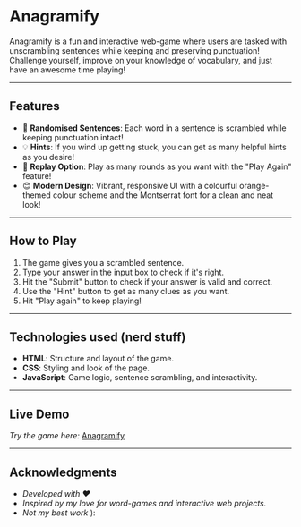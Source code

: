 # **Anagramify**

Anagramify is a fun and interactive web-game where users are tasked with unscrambling sentences while keeping and preserving punctuation! Challenge yourself, improve on your knowledge of vocabulary, and just have an awesome time playing!

---

## **Features**
- 🎲 **Randomised Sentences**: Each word in a sentence is scrambled while keeping punctuation intact!
- 💡 **Hints**: If you wind up getting stuck, you can get as many helpful hints as you desire!
- 🔄 **Replay Option**: Play as many rounds as you want with the "Play Again" feature!
- 😊 **Modern Design**: Vibrant, responsive UI with a colourful orange-themed colour scheme and the Montserrat font for a clean and neat look!

---

## **How to Play**
1. The game gives you a scrambled sentence.
2. Type your answer in the input box to check if it's right.
3. Hit the "Submit" button to check if your answer is valid and correct.
4. Use the "Hint" button to get as many clues as you want.
5. Hit "Play again" to keep playing!

---

## **Technologies used (nerd stuff)**
- **HTML**: Structure and layout of the game.
- **CSS**: Styling and look of the page.
- **JavaScript**: Game logic, sentence scrambling, and interactivity.

---

## **Live Demo**
*Try the game here:* [Anagramify](https://anagramifygame.vercel.app/)

---

## **Acknowledgments**
- *Developed with ❤*
- *Inspired by my love for word-games and interactive web projects.*
- *Not my best work* ):
